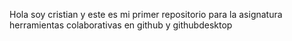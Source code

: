 Hola soy cristian y este es mi primer repositorio para la asignatura herramientas colaborativas en github y githubdesktop


